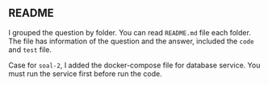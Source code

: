 ## README
I grouped the question by folder. You can read `README.md` file each folder.
The file has information of the question and the answer, included the `code` and `test` file.

Case for `soal-2`, I added the docker-compose file for database service. You must run the service first before run the code.
